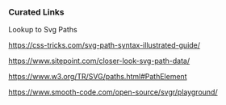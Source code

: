 ### Curated Links

Lookup to Svg Paths

https://css-tricks.com/svg-path-syntax-illustrated-guide/

https://www.sitepoint.com/closer-look-svg-path-data/

https://www.w3.org/TR/SVG/paths.html#PathElement

https://www.smooth-code.com/open-source/svgr/playground/

